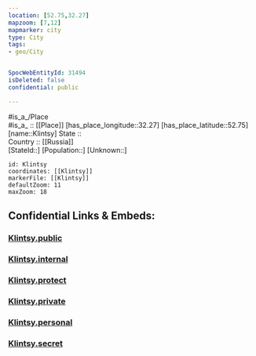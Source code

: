 ```yaml
---
location: [52.75,32.27] 
mapzoom: [7,12] 
mapmarker: city 
type: City
tags:
- geo/City


SpocWebEntityId: 31494
isDeleted: false
confidential: public

---
```

#is_a_/Place  
#is_a_ :: [[Place]] 
[has_place_longitude::32.27] 
[has_place_latitude::52.75] 
[name::Klintsy] 
State ::  
Country :: [[Russia]]  
[StateId::] 
[Population::] 
[Unknown::] 


```leaflet
id: Klintsy
coordinates: [[Klintsy]] 
markerFile: [[Klintsy]] 
defaultZoom: 11 
maxZoom: 18
```


## Confidential Links & Embeds: 

### [Klintsy.public](/_public/\Earth\Continent\Europe\Europe~East\Russia\Russia~Central\Bryansk_Oblast\CityKlintsy.public.md) 

### [Klintsy.internal](/_internal/\Earth\Continent\Europe\Europe~East\Russia\Russia~Central\Bryansk_Oblast\CityKlintsy.internal.md) 

### [Klintsy.protect](/_protect/\Earth\Continent\Europe\Europe~East\Russia\Russia~Central\Bryansk_Oblast\CityKlintsy.protect.md) 

### [Klintsy.private](/_private/\Earth\Continent\Europe\Europe~East\Russia\Russia~Central\Bryansk_Oblast\CityKlintsy.private.md) 

### [Klintsy.personal](/_personal/\Earth\Continent\Europe\Europe~East\Russia\Russia~Central\Bryansk_Oblast\CityKlintsy.personal.md) 

### [Klintsy.secret](/_secret/\Earth\Continent\Europe\Europe~East\Russia\Russia~Central\Bryansk_Oblast\CityKlintsy.secret.md)

